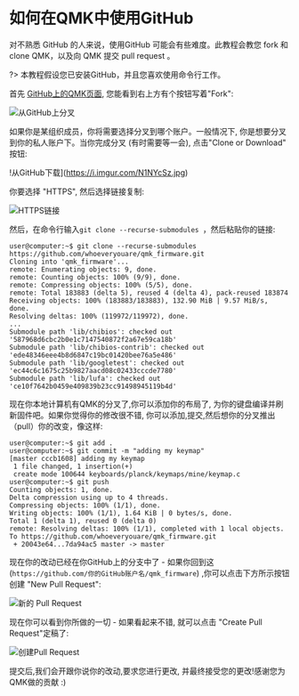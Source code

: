 # 如何在QMK中使用GitHub

<!---
  original document: 0.15.12:docs/getting_started_github.md
  git diff 0.15.12 HEAD -- docs/getting_started_github.md | cat
-->

对不熟悉 GitHub 的人来说，使用GitHub 可能会有些难度。此教程会教您 fork 和 clone QMK，以及向 QMK 提交 pull request 。

?> 本教程假设您已安装GitHub，并且您喜欢使用命令行工作。

首先 [GitHub上的QMK页面](https://github.com/qmk/qmk_firmware), 您能看到右上方有个按钮写着"Fork":

![从GitHub上分叉](https://i.imgur.com/8Toomz4.jpg)

如果你是某组织成员，你将需要选择分叉到哪个账户。一般情况下, 你是想要分叉到你的私人账户下。当你完成分叉 (有时需要等一会), 点击"Clone or Download" 按钮:

!从GitHub下载](https://i.imgur.com/N1NYcSz.jpg)

你要选择 "HTTPS", 然后选择链接复制:

![HTTPS链接](https://i.imgur.com/eGO0ohO.jpg)

然后，在命令行输入`git clone --recurse-submodules `，然后粘贴你的链接:

```
user@computer:~$ git clone --recurse-submodules https://github.com/whoeveryouare/qmk_firmware.git
Cloning into 'qmk_firmware'...
remote: Enumerating objects: 9, done.
remote: Counting objects: 100% (9/9), done.
remote: Compressing objects: 100% (5/5), done.
remote: Total 183883 (delta 5), reused 4 (delta 4), pack-reused 183874
Receiving objects: 100% (183883/183883), 132.90 MiB | 9.57 MiB/s, done.
Resolving deltas: 100% (119972/119972), done.
...
Submodule path 'lib/chibios': checked out '587968d6cbc2b0e1c7147540872f2a67e59ca18b'
Submodule path 'lib/chibios-contrib': checked out 'ede48346eee4b8d6847c19bc01420bee76a5e486'
Submodule path 'lib/googletest': checked out 'ec44c6c1675c25b9827aacd08c02433cccde7780'
Submodule path 'lib/lufa': checked out 'ce10f7642b0459e409839b23cc91498945119b4d'
```

现在你本地计算机有QMK的分叉了,你可以添加你的布局了, 为你的键盘编译并刷新固件吧。如果你觉得你的修改很不错, 你可以添加,提交,然后想你的分叉推出（pull）你的改变，像这样:

```
user@computer:~$ git add .
user@computer:~$ git commit -m "adding my keymap"
[master cccb1608] adding my keymap
 1 file changed, 1 insertion(+)
 create mode 100644 keyboards/planck/keymaps/mine/keymap.c
user@computer:~$ git push
Counting objects: 1, done.
Delta compression using up to 4 threads.
Compressing objects: 100% (1/1), done.
Writing objects: 100% (1/1), 1.64 KiB | 0 bytes/s, done.
Total 1 (delta 1), reused 0 (delta 0)
remote: Resolving deltas: 100% (1/1), completed with 1 local objects.
To https://github.com/whoeveryouare/qmk_firmware.git
 + 20043e64...7da94ac5 master -> master
```

现在你的改动已经在你GitHub上的分支中了 - 如果你回到这 (`https://github.com/你的GitHub账户名/qmk_firmware`) ,你可以点击下方所示按钮创建 "New Pull Request":

![新的 Pull Request](https://i.imgur.com/DxMHpJ8.jpg)

现在你可以看到你所做的一切 - 如果看起来不错, 就可以点击 "Create Pull Request"定稿了:

![创建Pull Request](https://i.imgur.com/Ojydlaj.jpg)

提交后,我们会开跟你说你的改动,要求您进行更改, 并最终接受您的更改!感谢您为QMK做的贡献 :)
